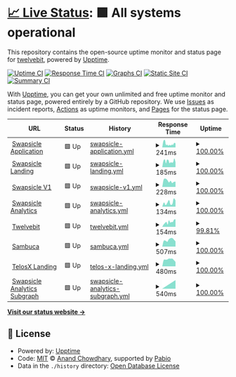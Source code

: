 # [📈 Live Status](https://twelvebit.io): <!--live status--> **🟩 All systems operational**

This repository contains the open-source uptime monitor and status page for [twelvebit](https://twelvebit.io), powered by [Upptime](https://github.com/upptime/upptime).

[![Uptime CI](https://github.com/twelvebit-io/upptime/workflows/Uptime%20CI/badge.svg)](https://github.com/twelvebit-io/upptime/actions?query=workflow%3A%22Uptime+CI%22)
[![Response Time CI](https://github.com/twelvebit-io/upptime/workflows/Response%20Time%20CI/badge.svg)](https://github.com/twelvebit-io/upptime/actions?query=workflow%3A%22Response+Time+CI%22)
[![Graphs CI](https://github.com/twelvebit-io/upptime/workflows/Graphs%20CI/badge.svg)](https://github.com/twelvebit-io/upptime/actions?query=workflow%3A%22Graphs+CI%22)
[![Static Site CI](https://github.com/twelvebit-io/upptime/workflows/Static%20Site%20CI/badge.svg)](https://github.com/twelvebit-io/upptime/actions?query=workflow%3A%22Static+Site+CI%22)
[![Summary CI](https://github.com/twelvebit-io/upptime/workflows/Summary%20CI/badge.svg)](https://github.com/twelvebit-io/upptime/actions?query=workflow%3A%22Summary+CI%22)

With [Upptime](https://upptime.js.org), you can get your own unlimited and free uptime monitor and status page, powered entirely by a GitHub repository. We use [Issues](https://github.com/twelvebit-io/upptime/issues) as incident reports, [Actions](https://github.com/twelvebit-io/upptime/actions) as uptime monitors, and [Pages](https://twelvebit.io) for the status page.

<!--start: status pages-->
<!-- This summary is generated by Upptime (https://github.com/upptime/upptime) -->
<!-- Do not edit this manually, your changes will be overwritten -->
<!-- prettier-ignore -->
| URL | Status | History | Response Time | Uptime |
| --- | ------ | ------- | ------------- | ------ |
| <img alt="" src="https://icons.duckduckgo.com/ip3/app.swapsicle.io.ico" height="13"> [Swapsicle Application](https://app.swapsicle.io/swap) | 🟩 Up | [swapsicle-application.yml](https://github.com/twelvebit-io/upptime/commits/HEAD/history/swapsicle-application.yml) | <details><summary><img alt="Response time graph" src="./graphs/swapsicle-application/response-time-week.png" height="20"> 241ms</summary><br><a href="https://uptime.twelvebit.io/history/swapsicle-application"><img alt="Response time 241" src="https://img.shields.io/endpoint?url=https%3A%2F%2Fraw.githubusercontent.com%2Ftwelvebit-io%2Fupptime%2FHEAD%2Fapi%2Fswapsicle-application%2Fresponse-time.json"></a><br><a href="https://uptime.twelvebit.io/history/swapsicle-application"><img alt="24-hour response time 279" src="https://img.shields.io/endpoint?url=https%3A%2F%2Fraw.githubusercontent.com%2Ftwelvebit-io%2Fupptime%2FHEAD%2Fapi%2Fswapsicle-application%2Fresponse-time-day.json"></a><br><a href="https://uptime.twelvebit.io/history/swapsicle-application"><img alt="7-day response time 241" src="https://img.shields.io/endpoint?url=https%3A%2F%2Fraw.githubusercontent.com%2Ftwelvebit-io%2Fupptime%2FHEAD%2Fapi%2Fswapsicle-application%2Fresponse-time-week.json"></a><br><a href="https://uptime.twelvebit.io/history/swapsicle-application"><img alt="30-day response time 241" src="https://img.shields.io/endpoint?url=https%3A%2F%2Fraw.githubusercontent.com%2Ftwelvebit-io%2Fupptime%2FHEAD%2Fapi%2Fswapsicle-application%2Fresponse-time-month.json"></a><br><a href="https://uptime.twelvebit.io/history/swapsicle-application"><img alt="1-year response time 241" src="https://img.shields.io/endpoint?url=https%3A%2F%2Fraw.githubusercontent.com%2Ftwelvebit-io%2Fupptime%2FHEAD%2Fapi%2Fswapsicle-application%2Fresponse-time-year.json"></a></details> | <details><summary><a href="https://uptime.twelvebit.io/history/swapsicle-application">100.00%</a></summary><a href="https://uptime.twelvebit.io/history/swapsicle-application"><img alt="All-time uptime 100.00%" src="https://img.shields.io/endpoint?url=https%3A%2F%2Fraw.githubusercontent.com%2Ftwelvebit-io%2Fupptime%2FHEAD%2Fapi%2Fswapsicle-application%2Fuptime.json"></a><br><a href="https://uptime.twelvebit.io/history/swapsicle-application"><img alt="24-hour uptime 100.00%" src="https://img.shields.io/endpoint?url=https%3A%2F%2Fraw.githubusercontent.com%2Ftwelvebit-io%2Fupptime%2FHEAD%2Fapi%2Fswapsicle-application%2Fuptime-day.json"></a><br><a href="https://uptime.twelvebit.io/history/swapsicle-application"><img alt="7-day uptime 100.00%" src="https://img.shields.io/endpoint?url=https%3A%2F%2Fraw.githubusercontent.com%2Ftwelvebit-io%2Fupptime%2FHEAD%2Fapi%2Fswapsicle-application%2Fuptime-week.json"></a><br><a href="https://uptime.twelvebit.io/history/swapsicle-application"><img alt="30-day uptime 100.00%" src="https://img.shields.io/endpoint?url=https%3A%2F%2Fraw.githubusercontent.com%2Ftwelvebit-io%2Fupptime%2FHEAD%2Fapi%2Fswapsicle-application%2Fuptime-month.json"></a><br><a href="https://uptime.twelvebit.io/history/swapsicle-application"><img alt="1-year uptime 100.00%" src="https://img.shields.io/endpoint?url=https%3A%2F%2Fraw.githubusercontent.com%2Ftwelvebit-io%2Fupptime%2FHEAD%2Fapi%2Fswapsicle-application%2Fuptime-year.json"></a></details>
| <img alt="" src="https://icons.duckduckgo.com/ip3/www.swapsicle.io.ico" height="13"> [Swapsicle Landing](https://www.swapsicle.io/) | 🟩 Up | [swapsicle-landing.yml](https://github.com/twelvebit-io/upptime/commits/HEAD/history/swapsicle-landing.yml) | <details><summary><img alt="Response time graph" src="./graphs/swapsicle-landing/response-time-week.png" height="20"> 185ms</summary><br><a href="https://uptime.twelvebit.io/history/swapsicle-landing"><img alt="Response time 185" src="https://img.shields.io/endpoint?url=https%3A%2F%2Fraw.githubusercontent.com%2Ftwelvebit-io%2Fupptime%2FHEAD%2Fapi%2Fswapsicle-landing%2Fresponse-time.json"></a><br><a href="https://uptime.twelvebit.io/history/swapsicle-landing"><img alt="24-hour response time 170" src="https://img.shields.io/endpoint?url=https%3A%2F%2Fraw.githubusercontent.com%2Ftwelvebit-io%2Fupptime%2FHEAD%2Fapi%2Fswapsicle-landing%2Fresponse-time-day.json"></a><br><a href="https://uptime.twelvebit.io/history/swapsicle-landing"><img alt="7-day response time 185" src="https://img.shields.io/endpoint?url=https%3A%2F%2Fraw.githubusercontent.com%2Ftwelvebit-io%2Fupptime%2FHEAD%2Fapi%2Fswapsicle-landing%2Fresponse-time-week.json"></a><br><a href="https://uptime.twelvebit.io/history/swapsicle-landing"><img alt="30-day response time 185" src="https://img.shields.io/endpoint?url=https%3A%2F%2Fraw.githubusercontent.com%2Ftwelvebit-io%2Fupptime%2FHEAD%2Fapi%2Fswapsicle-landing%2Fresponse-time-month.json"></a><br><a href="https://uptime.twelvebit.io/history/swapsicle-landing"><img alt="1-year response time 185" src="https://img.shields.io/endpoint?url=https%3A%2F%2Fraw.githubusercontent.com%2Ftwelvebit-io%2Fupptime%2FHEAD%2Fapi%2Fswapsicle-landing%2Fresponse-time-year.json"></a></details> | <details><summary><a href="https://uptime.twelvebit.io/history/swapsicle-landing">100.00%</a></summary><a href="https://uptime.twelvebit.io/history/swapsicle-landing"><img alt="All-time uptime 100.00%" src="https://img.shields.io/endpoint?url=https%3A%2F%2Fraw.githubusercontent.com%2Ftwelvebit-io%2Fupptime%2FHEAD%2Fapi%2Fswapsicle-landing%2Fuptime.json"></a><br><a href="https://uptime.twelvebit.io/history/swapsicle-landing"><img alt="24-hour uptime 100.00%" src="https://img.shields.io/endpoint?url=https%3A%2F%2Fraw.githubusercontent.com%2Ftwelvebit-io%2Fupptime%2FHEAD%2Fapi%2Fswapsicle-landing%2Fuptime-day.json"></a><br><a href="https://uptime.twelvebit.io/history/swapsicle-landing"><img alt="7-day uptime 100.00%" src="https://img.shields.io/endpoint?url=https%3A%2F%2Fraw.githubusercontent.com%2Ftwelvebit-io%2Fupptime%2FHEAD%2Fapi%2Fswapsicle-landing%2Fuptime-week.json"></a><br><a href="https://uptime.twelvebit.io/history/swapsicle-landing"><img alt="30-day uptime 100.00%" src="https://img.shields.io/endpoint?url=https%3A%2F%2Fraw.githubusercontent.com%2Ftwelvebit-io%2Fupptime%2FHEAD%2Fapi%2Fswapsicle-landing%2Fuptime-month.json"></a><br><a href="https://uptime.twelvebit.io/history/swapsicle-landing"><img alt="1-year uptime 100.00%" src="https://img.shields.io/endpoint?url=https%3A%2F%2Fraw.githubusercontent.com%2Ftwelvebit-io%2Fupptime%2FHEAD%2Fapi%2Fswapsicle-landing%2Fuptime-year.json"></a></details>
| <img alt="" src="https://icons.duckduckgo.com/ip3/v1.swapsicle.io.ico" height="13"> [Swapsicle V1](https://v1.swapsicle.io/) | 🟩 Up | [swapsicle-v1.yml](https://github.com/twelvebit-io/upptime/commits/HEAD/history/swapsicle-v1.yml) | <details><summary><img alt="Response time graph" src="./graphs/swapsicle-v1/response-time-week.png" height="20"> 228ms</summary><br><a href="https://uptime.twelvebit.io/history/swapsicle-v1"><img alt="Response time 228" src="https://img.shields.io/endpoint?url=https%3A%2F%2Fraw.githubusercontent.com%2Ftwelvebit-io%2Fupptime%2FHEAD%2Fapi%2Fswapsicle-v1%2Fresponse-time.json"></a><br><a href="https://uptime.twelvebit.io/history/swapsicle-v1"><img alt="24-hour response time 195" src="https://img.shields.io/endpoint?url=https%3A%2F%2Fraw.githubusercontent.com%2Ftwelvebit-io%2Fupptime%2FHEAD%2Fapi%2Fswapsicle-v1%2Fresponse-time-day.json"></a><br><a href="https://uptime.twelvebit.io/history/swapsicle-v1"><img alt="7-day response time 228" src="https://img.shields.io/endpoint?url=https%3A%2F%2Fraw.githubusercontent.com%2Ftwelvebit-io%2Fupptime%2FHEAD%2Fapi%2Fswapsicle-v1%2Fresponse-time-week.json"></a><br><a href="https://uptime.twelvebit.io/history/swapsicle-v1"><img alt="30-day response time 228" src="https://img.shields.io/endpoint?url=https%3A%2F%2Fraw.githubusercontent.com%2Ftwelvebit-io%2Fupptime%2FHEAD%2Fapi%2Fswapsicle-v1%2Fresponse-time-month.json"></a><br><a href="https://uptime.twelvebit.io/history/swapsicle-v1"><img alt="1-year response time 228" src="https://img.shields.io/endpoint?url=https%3A%2F%2Fraw.githubusercontent.com%2Ftwelvebit-io%2Fupptime%2FHEAD%2Fapi%2Fswapsicle-v1%2Fresponse-time-year.json"></a></details> | <details><summary><a href="https://uptime.twelvebit.io/history/swapsicle-v1">100.00%</a></summary><a href="https://uptime.twelvebit.io/history/swapsicle-v1"><img alt="All-time uptime 100.00%" src="https://img.shields.io/endpoint?url=https%3A%2F%2Fraw.githubusercontent.com%2Ftwelvebit-io%2Fupptime%2FHEAD%2Fapi%2Fswapsicle-v1%2Fuptime.json"></a><br><a href="https://uptime.twelvebit.io/history/swapsicle-v1"><img alt="24-hour uptime 100.00%" src="https://img.shields.io/endpoint?url=https%3A%2F%2Fraw.githubusercontent.com%2Ftwelvebit-io%2Fupptime%2FHEAD%2Fapi%2Fswapsicle-v1%2Fuptime-day.json"></a><br><a href="https://uptime.twelvebit.io/history/swapsicle-v1"><img alt="7-day uptime 100.00%" src="https://img.shields.io/endpoint?url=https%3A%2F%2Fraw.githubusercontent.com%2Ftwelvebit-io%2Fupptime%2FHEAD%2Fapi%2Fswapsicle-v1%2Fuptime-week.json"></a><br><a href="https://uptime.twelvebit.io/history/swapsicle-v1"><img alt="30-day uptime 100.00%" src="https://img.shields.io/endpoint?url=https%3A%2F%2Fraw.githubusercontent.com%2Ftwelvebit-io%2Fupptime%2FHEAD%2Fapi%2Fswapsicle-v1%2Fuptime-month.json"></a><br><a href="https://uptime.twelvebit.io/history/swapsicle-v1"><img alt="1-year uptime 100.00%" src="https://img.shields.io/endpoint?url=https%3A%2F%2Fraw.githubusercontent.com%2Ftwelvebit-io%2Fupptime%2FHEAD%2Fapi%2Fswapsicle-v1%2Fuptime-year.json"></a></details>
| <img alt="" src="https://icons.duckduckgo.com/ip3/analytics.swapsicle.io.ico" height="13"> [Swapsicle Analytics](https://analytics.swapsicle.io/) | 🟩 Up | [swapsicle-analytics.yml](https://github.com/twelvebit-io/upptime/commits/HEAD/history/swapsicle-analytics.yml) | <details><summary><img alt="Response time graph" src="./graphs/swapsicle-analytics/response-time-week.png" height="20"> 134ms</summary><br><a href="https://uptime.twelvebit.io/history/swapsicle-analytics"><img alt="Response time 134" src="https://img.shields.io/endpoint?url=https%3A%2F%2Fraw.githubusercontent.com%2Ftwelvebit-io%2Fupptime%2FHEAD%2Fapi%2Fswapsicle-analytics%2Fresponse-time.json"></a><br><a href="https://uptime.twelvebit.io/history/swapsicle-analytics"><img alt="24-hour response time 180" src="https://img.shields.io/endpoint?url=https%3A%2F%2Fraw.githubusercontent.com%2Ftwelvebit-io%2Fupptime%2FHEAD%2Fapi%2Fswapsicle-analytics%2Fresponse-time-day.json"></a><br><a href="https://uptime.twelvebit.io/history/swapsicle-analytics"><img alt="7-day response time 134" src="https://img.shields.io/endpoint?url=https%3A%2F%2Fraw.githubusercontent.com%2Ftwelvebit-io%2Fupptime%2FHEAD%2Fapi%2Fswapsicle-analytics%2Fresponse-time-week.json"></a><br><a href="https://uptime.twelvebit.io/history/swapsicle-analytics"><img alt="30-day response time 134" src="https://img.shields.io/endpoint?url=https%3A%2F%2Fraw.githubusercontent.com%2Ftwelvebit-io%2Fupptime%2FHEAD%2Fapi%2Fswapsicle-analytics%2Fresponse-time-month.json"></a><br><a href="https://uptime.twelvebit.io/history/swapsicle-analytics"><img alt="1-year response time 134" src="https://img.shields.io/endpoint?url=https%3A%2F%2Fraw.githubusercontent.com%2Ftwelvebit-io%2Fupptime%2FHEAD%2Fapi%2Fswapsicle-analytics%2Fresponse-time-year.json"></a></details> | <details><summary><a href="https://uptime.twelvebit.io/history/swapsicle-analytics">100.00%</a></summary><a href="https://uptime.twelvebit.io/history/swapsicle-analytics"><img alt="All-time uptime 100.00%" src="https://img.shields.io/endpoint?url=https%3A%2F%2Fraw.githubusercontent.com%2Ftwelvebit-io%2Fupptime%2FHEAD%2Fapi%2Fswapsicle-analytics%2Fuptime.json"></a><br><a href="https://uptime.twelvebit.io/history/swapsicle-analytics"><img alt="24-hour uptime 100.00%" src="https://img.shields.io/endpoint?url=https%3A%2F%2Fraw.githubusercontent.com%2Ftwelvebit-io%2Fupptime%2FHEAD%2Fapi%2Fswapsicle-analytics%2Fuptime-day.json"></a><br><a href="https://uptime.twelvebit.io/history/swapsicle-analytics"><img alt="7-day uptime 100.00%" src="https://img.shields.io/endpoint?url=https%3A%2F%2Fraw.githubusercontent.com%2Ftwelvebit-io%2Fupptime%2FHEAD%2Fapi%2Fswapsicle-analytics%2Fuptime-week.json"></a><br><a href="https://uptime.twelvebit.io/history/swapsicle-analytics"><img alt="30-day uptime 100.00%" src="https://img.shields.io/endpoint?url=https%3A%2F%2Fraw.githubusercontent.com%2Ftwelvebit-io%2Fupptime%2FHEAD%2Fapi%2Fswapsicle-analytics%2Fuptime-month.json"></a><br><a href="https://uptime.twelvebit.io/history/swapsicle-analytics"><img alt="1-year uptime 100.00%" src="https://img.shields.io/endpoint?url=https%3A%2F%2Fraw.githubusercontent.com%2Ftwelvebit-io%2Fupptime%2FHEAD%2Fapi%2Fswapsicle-analytics%2Fuptime-year.json"></a></details>
| <img alt="" src="https://icons.duckduckgo.com/ip3/twelvebit.io.ico" height="13"> [Twelvebit](https://twelvebit.io/) | 🟩 Up | [twelvebit.yml](https://github.com/twelvebit-io/upptime/commits/HEAD/history/twelvebit.yml) | <details><summary><img alt="Response time graph" src="./graphs/twelvebit/response-time-week.png" height="20"> 154ms</summary><br><a href="https://uptime.twelvebit.io/history/twelvebit"><img alt="Response time 154" src="https://img.shields.io/endpoint?url=https%3A%2F%2Fraw.githubusercontent.com%2Ftwelvebit-io%2Fupptime%2FHEAD%2Fapi%2Ftwelvebit%2Fresponse-time.json"></a><br><a href="https://uptime.twelvebit.io/history/twelvebit"><img alt="24-hour response time 187" src="https://img.shields.io/endpoint?url=https%3A%2F%2Fraw.githubusercontent.com%2Ftwelvebit-io%2Fupptime%2FHEAD%2Fapi%2Ftwelvebit%2Fresponse-time-day.json"></a><br><a href="https://uptime.twelvebit.io/history/twelvebit"><img alt="7-day response time 154" src="https://img.shields.io/endpoint?url=https%3A%2F%2Fraw.githubusercontent.com%2Ftwelvebit-io%2Fupptime%2FHEAD%2Fapi%2Ftwelvebit%2Fresponse-time-week.json"></a><br><a href="https://uptime.twelvebit.io/history/twelvebit"><img alt="30-day response time 154" src="https://img.shields.io/endpoint?url=https%3A%2F%2Fraw.githubusercontent.com%2Ftwelvebit-io%2Fupptime%2FHEAD%2Fapi%2Ftwelvebit%2Fresponse-time-month.json"></a><br><a href="https://uptime.twelvebit.io/history/twelvebit"><img alt="1-year response time 154" src="https://img.shields.io/endpoint?url=https%3A%2F%2Fraw.githubusercontent.com%2Ftwelvebit-io%2Fupptime%2FHEAD%2Fapi%2Ftwelvebit%2Fresponse-time-year.json"></a></details> | <details><summary><a href="https://uptime.twelvebit.io/history/twelvebit">99.81%</a></summary><a href="https://uptime.twelvebit.io/history/twelvebit"><img alt="All-time uptime 99.81%" src="https://img.shields.io/endpoint?url=https%3A%2F%2Fraw.githubusercontent.com%2Ftwelvebit-io%2Fupptime%2FHEAD%2Fapi%2Ftwelvebit%2Fuptime.json"></a><br><a href="https://uptime.twelvebit.io/history/twelvebit"><img alt="24-hour uptime 100.00%" src="https://img.shields.io/endpoint?url=https%3A%2F%2Fraw.githubusercontent.com%2Ftwelvebit-io%2Fupptime%2FHEAD%2Fapi%2Ftwelvebit%2Fuptime-day.json"></a><br><a href="https://uptime.twelvebit.io/history/twelvebit"><img alt="7-day uptime 99.81%" src="https://img.shields.io/endpoint?url=https%3A%2F%2Fraw.githubusercontent.com%2Ftwelvebit-io%2Fupptime%2FHEAD%2Fapi%2Ftwelvebit%2Fuptime-week.json"></a><br><a href="https://uptime.twelvebit.io/history/twelvebit"><img alt="30-day uptime 99.81%" src="https://img.shields.io/endpoint?url=https%3A%2F%2Fraw.githubusercontent.com%2Ftwelvebit-io%2Fupptime%2FHEAD%2Fapi%2Ftwelvebit%2Fuptime-month.json"></a><br><a href="https://uptime.twelvebit.io/history/twelvebit"><img alt="1-year uptime 99.81%" src="https://img.shields.io/endpoint?url=https%3A%2F%2Fraw.githubusercontent.com%2Ftwelvebit-io%2Fupptime%2FHEAD%2Fapi%2Ftwelvebit%2Fuptime-year.json"></a></details>
| <img alt="" src="https://icons.duckduckgo.com/ip3/sambucarestaurants.co.uk.ico" height="13"> [Sambuca](https://sambucarestaurants.co.uk/) | 🟩 Up | [sambuca.yml](https://github.com/twelvebit-io/upptime/commits/HEAD/history/sambuca.yml) | <details><summary><img alt="Response time graph" src="./graphs/sambuca/response-time-week.png" height="20"> 507ms</summary><br><a href="https://uptime.twelvebit.io/history/sambuca"><img alt="Response time 507" src="https://img.shields.io/endpoint?url=https%3A%2F%2Fraw.githubusercontent.com%2Ftwelvebit-io%2Fupptime%2FHEAD%2Fapi%2Fsambuca%2Fresponse-time.json"></a><br><a href="https://uptime.twelvebit.io/history/sambuca"><img alt="24-hour response time 444" src="https://img.shields.io/endpoint?url=https%3A%2F%2Fraw.githubusercontent.com%2Ftwelvebit-io%2Fupptime%2FHEAD%2Fapi%2Fsambuca%2Fresponse-time-day.json"></a><br><a href="https://uptime.twelvebit.io/history/sambuca"><img alt="7-day response time 507" src="https://img.shields.io/endpoint?url=https%3A%2F%2Fraw.githubusercontent.com%2Ftwelvebit-io%2Fupptime%2FHEAD%2Fapi%2Fsambuca%2Fresponse-time-week.json"></a><br><a href="https://uptime.twelvebit.io/history/sambuca"><img alt="30-day response time 507" src="https://img.shields.io/endpoint?url=https%3A%2F%2Fraw.githubusercontent.com%2Ftwelvebit-io%2Fupptime%2FHEAD%2Fapi%2Fsambuca%2Fresponse-time-month.json"></a><br><a href="https://uptime.twelvebit.io/history/sambuca"><img alt="1-year response time 507" src="https://img.shields.io/endpoint?url=https%3A%2F%2Fraw.githubusercontent.com%2Ftwelvebit-io%2Fupptime%2FHEAD%2Fapi%2Fsambuca%2Fresponse-time-year.json"></a></details> | <details><summary><a href="https://uptime.twelvebit.io/history/sambuca">100.00%</a></summary><a href="https://uptime.twelvebit.io/history/sambuca"><img alt="All-time uptime 100.00%" src="https://img.shields.io/endpoint?url=https%3A%2F%2Fraw.githubusercontent.com%2Ftwelvebit-io%2Fupptime%2FHEAD%2Fapi%2Fsambuca%2Fuptime.json"></a><br><a href="https://uptime.twelvebit.io/history/sambuca"><img alt="24-hour uptime 100.00%" src="https://img.shields.io/endpoint?url=https%3A%2F%2Fraw.githubusercontent.com%2Ftwelvebit-io%2Fupptime%2FHEAD%2Fapi%2Fsambuca%2Fuptime-day.json"></a><br><a href="https://uptime.twelvebit.io/history/sambuca"><img alt="7-day uptime 100.00%" src="https://img.shields.io/endpoint?url=https%3A%2F%2Fraw.githubusercontent.com%2Ftwelvebit-io%2Fupptime%2FHEAD%2Fapi%2Fsambuca%2Fuptime-week.json"></a><br><a href="https://uptime.twelvebit.io/history/sambuca"><img alt="30-day uptime 100.00%" src="https://img.shields.io/endpoint?url=https%3A%2F%2Fraw.githubusercontent.com%2Ftwelvebit-io%2Fupptime%2FHEAD%2Fapi%2Fsambuca%2Fuptime-month.json"></a><br><a href="https://uptime.twelvebit.io/history/sambuca"><img alt="1-year uptime 100.00%" src="https://img.shields.io/endpoint?url=https%3A%2F%2Fraw.githubusercontent.com%2Ftwelvebit-io%2Fupptime%2FHEAD%2Fapi%2Fsambuca%2Fuptime-year.json"></a></details>
| <img alt="" src="https://icons.duckduckgo.com/ip3/telosx.io.ico" height="13"> [TelosX Landing](https://telosx.io/) | 🟩 Up | [telos-x-landing.yml](https://github.com/twelvebit-io/upptime/commits/HEAD/history/telos-x-landing.yml) | <details><summary><img alt="Response time graph" src="./graphs/telos-x-landing/response-time-week.png" height="20"> 480ms</summary><br><a href="https://uptime.twelvebit.io/history/telos-x-landing"><img alt="Response time 480" src="https://img.shields.io/endpoint?url=https%3A%2F%2Fraw.githubusercontent.com%2Ftwelvebit-io%2Fupptime%2FHEAD%2Fapi%2Ftelos-x-landing%2Fresponse-time.json"></a><br><a href="https://uptime.twelvebit.io/history/telos-x-landing"><img alt="24-hour response time 469" src="https://img.shields.io/endpoint?url=https%3A%2F%2Fraw.githubusercontent.com%2Ftwelvebit-io%2Fupptime%2FHEAD%2Fapi%2Ftelos-x-landing%2Fresponse-time-day.json"></a><br><a href="https://uptime.twelvebit.io/history/telos-x-landing"><img alt="7-day response time 480" src="https://img.shields.io/endpoint?url=https%3A%2F%2Fraw.githubusercontent.com%2Ftwelvebit-io%2Fupptime%2FHEAD%2Fapi%2Ftelos-x-landing%2Fresponse-time-week.json"></a><br><a href="https://uptime.twelvebit.io/history/telos-x-landing"><img alt="30-day response time 480" src="https://img.shields.io/endpoint?url=https%3A%2F%2Fraw.githubusercontent.com%2Ftwelvebit-io%2Fupptime%2FHEAD%2Fapi%2Ftelos-x-landing%2Fresponse-time-month.json"></a><br><a href="https://uptime.twelvebit.io/history/telos-x-landing"><img alt="1-year response time 480" src="https://img.shields.io/endpoint?url=https%3A%2F%2Fraw.githubusercontent.com%2Ftwelvebit-io%2Fupptime%2FHEAD%2Fapi%2Ftelos-x-landing%2Fresponse-time-year.json"></a></details> | <details><summary><a href="https://uptime.twelvebit.io/history/telos-x-landing">100.00%</a></summary><a href="https://uptime.twelvebit.io/history/telos-x-landing"><img alt="All-time uptime 100.00%" src="https://img.shields.io/endpoint?url=https%3A%2F%2Fraw.githubusercontent.com%2Ftwelvebit-io%2Fupptime%2FHEAD%2Fapi%2Ftelos-x-landing%2Fuptime.json"></a><br><a href="https://uptime.twelvebit.io/history/telos-x-landing"><img alt="24-hour uptime 100.00%" src="https://img.shields.io/endpoint?url=https%3A%2F%2Fraw.githubusercontent.com%2Ftwelvebit-io%2Fupptime%2FHEAD%2Fapi%2Ftelos-x-landing%2Fuptime-day.json"></a><br><a href="https://uptime.twelvebit.io/history/telos-x-landing"><img alt="7-day uptime 100.00%" src="https://img.shields.io/endpoint?url=https%3A%2F%2Fraw.githubusercontent.com%2Ftwelvebit-io%2Fupptime%2FHEAD%2Fapi%2Ftelos-x-landing%2Fuptime-week.json"></a><br><a href="https://uptime.twelvebit.io/history/telos-x-landing"><img alt="30-day uptime 100.00%" src="https://img.shields.io/endpoint?url=https%3A%2F%2Fraw.githubusercontent.com%2Ftwelvebit-io%2Fupptime%2FHEAD%2Fapi%2Ftelos-x-landing%2Fuptime-month.json"></a><br><a href="https://uptime.twelvebit.io/history/telos-x-landing"><img alt="1-year uptime 100.00%" src="https://img.shields.io/endpoint?url=https%3A%2F%2Fraw.githubusercontent.com%2Ftwelvebit-io%2Fupptime%2FHEAD%2Fapi%2Ftelos-x-landing%2Fuptime-year.json"></a></details>
| <img alt="" src="https://icons.duckduckgo.com/ip3/subgraph-api.mantle.xyz.ico" height="13"> [Swapsicle Analytics Subgraph](https://subgraph-api.mantle.xyz/api/public/f077c8d4-0d6c-42d4-9bbd-050948dc5c86/subgraphs/swapsicle/analytics/prod/gn) | 🟩 Up | [swapsicle-analytics-subgraph.yml](https://github.com/twelvebit-io/upptime/commits/HEAD/history/swapsicle-analytics-subgraph.yml) | <details><summary><img alt="Response time graph" src="./graphs/swapsicle-analytics-subgraph/response-time-week.png" height="20"> 540ms</summary><br><a href="https://uptime.twelvebit.io/history/swapsicle-analytics-subgraph"><img alt="Response time 540" src="https://img.shields.io/endpoint?url=https%3A%2F%2Fraw.githubusercontent.com%2Ftwelvebit-io%2Fupptime%2FHEAD%2Fapi%2Fswapsicle-analytics-subgraph%2Fresponse-time.json"></a><br><a href="https://uptime.twelvebit.io/history/swapsicle-analytics-subgraph"><img alt="24-hour response time 540" src="https://img.shields.io/endpoint?url=https%3A%2F%2Fraw.githubusercontent.com%2Ftwelvebit-io%2Fupptime%2FHEAD%2Fapi%2Fswapsicle-analytics-subgraph%2Fresponse-time-day.json"></a><br><a href="https://uptime.twelvebit.io/history/swapsicle-analytics-subgraph"><img alt="7-day response time 540" src="https://img.shields.io/endpoint?url=https%3A%2F%2Fraw.githubusercontent.com%2Ftwelvebit-io%2Fupptime%2FHEAD%2Fapi%2Fswapsicle-analytics-subgraph%2Fresponse-time-week.json"></a><br><a href="https://uptime.twelvebit.io/history/swapsicle-analytics-subgraph"><img alt="30-day response time 540" src="https://img.shields.io/endpoint?url=https%3A%2F%2Fraw.githubusercontent.com%2Ftwelvebit-io%2Fupptime%2FHEAD%2Fapi%2Fswapsicle-analytics-subgraph%2Fresponse-time-month.json"></a><br><a href="https://uptime.twelvebit.io/history/swapsicle-analytics-subgraph"><img alt="1-year response time 540" src="https://img.shields.io/endpoint?url=https%3A%2F%2Fraw.githubusercontent.com%2Ftwelvebit-io%2Fupptime%2FHEAD%2Fapi%2Fswapsicle-analytics-subgraph%2Fresponse-time-year.json"></a></details> | <details><summary><a href="https://uptime.twelvebit.io/history/swapsicle-analytics-subgraph">100.00%</a></summary><a href="https://uptime.twelvebit.io/history/swapsicle-analytics-subgraph"><img alt="All-time uptime 100.00%" src="https://img.shields.io/endpoint?url=https%3A%2F%2Fraw.githubusercontent.com%2Ftwelvebit-io%2Fupptime%2FHEAD%2Fapi%2Fswapsicle-analytics-subgraph%2Fuptime.json"></a><br><a href="https://uptime.twelvebit.io/history/swapsicle-analytics-subgraph"><img alt="24-hour uptime 100.00%" src="https://img.shields.io/endpoint?url=https%3A%2F%2Fraw.githubusercontent.com%2Ftwelvebit-io%2Fupptime%2FHEAD%2Fapi%2Fswapsicle-analytics-subgraph%2Fuptime-day.json"></a><br><a href="https://uptime.twelvebit.io/history/swapsicle-analytics-subgraph"><img alt="7-day uptime 100.00%" src="https://img.shields.io/endpoint?url=https%3A%2F%2Fraw.githubusercontent.com%2Ftwelvebit-io%2Fupptime%2FHEAD%2Fapi%2Fswapsicle-analytics-subgraph%2Fuptime-week.json"></a><br><a href="https://uptime.twelvebit.io/history/swapsicle-analytics-subgraph"><img alt="30-day uptime 100.00%" src="https://img.shields.io/endpoint?url=https%3A%2F%2Fraw.githubusercontent.com%2Ftwelvebit-io%2Fupptime%2FHEAD%2Fapi%2Fswapsicle-analytics-subgraph%2Fuptime-month.json"></a><br><a href="https://uptime.twelvebit.io/history/swapsicle-analytics-subgraph"><img alt="1-year uptime 100.00%" src="https://img.shields.io/endpoint?url=https%3A%2F%2Fraw.githubusercontent.com%2Ftwelvebit-io%2Fupptime%2FHEAD%2Fapi%2Fswapsicle-analytics-subgraph%2Fuptime-year.json"></a></details>

<!--end: status pages-->

[**Visit our status website →**](https://twelvebit.io)

## 📄 License

- Powered by: [Upptime](https://github.com/upptime/upptime)
- Code: [MIT](./LICENSE) © [Anand Chowdhary](https://anandchowdhary.com), supported by [Pabio](https://pabio.com)
- Data in the `./history` directory: [Open Database License](https://opendatacommons.org/licenses/odbl/1-0/)

